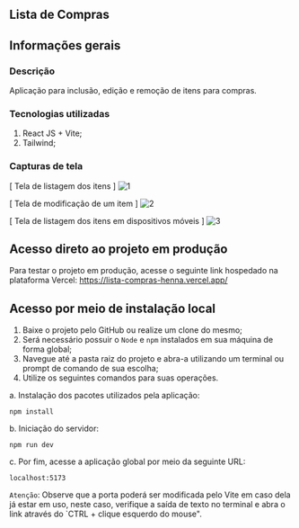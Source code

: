 ## Lista de Compras

## Informações gerais

### Descrição

Aplicação para inclusão, edição e remoção de itens para compras.

### Tecnologias utilizadas

1. React JS + Vite;
2. Tailwind;

### Capturas de tela

[ Tela de listagem dos itens ]
![1](https://user-images.githubusercontent.com/17326060/235677951-9625970e-e4a3-4e86-995e-649d1cee81de.png)

[ Tela de modificação de um item ]
![2](https://user-images.githubusercontent.com/17326060/235678022-72b7a676-675a-481e-bb43-53327424cabf.png)

[ Tela de listagem dos itens em dispositivos móveis ]
![3](https://user-images.githubusercontent.com/17326060/235678742-9c4475ff-0c3e-471b-92b8-5dd92bb7a663.png)

## Acesso direto ao projeto em produção

Para testar o projeto em produção, acesse o seguinte link hospedado na plataforma Vercel:
https://lista-compras-henna.vercel.app/

## Acesso por meio de instalação local

1. Baixe o projeto pelo GitHub ou realize um clone do mesmo;
2. Será necessário possuir o `Node` e `npm` instalados em sua máquina de forma global;
3. Navegue até a pasta raiz do projeto e abra-a utilizando um terminal ou prompt de comando de sua escolha;
4. Utilize os seguintes comandos para suas operações.

a. Instalação dos pacotes utilizados pela aplicação:

`npm install`

b. Iniciação do servidor:

`npm run dev`  

c. Por fim, acesse a aplicação global por meio da seguinte URL:

`localhost:5173`

`Atenção`: Observe que a porta poderá ser modificada pelo Vite em caso dela já estar em uso, neste caso, verifique a saída de texto no terminal e abra o link através do `CTRL + clique esquerdo do mouse".
